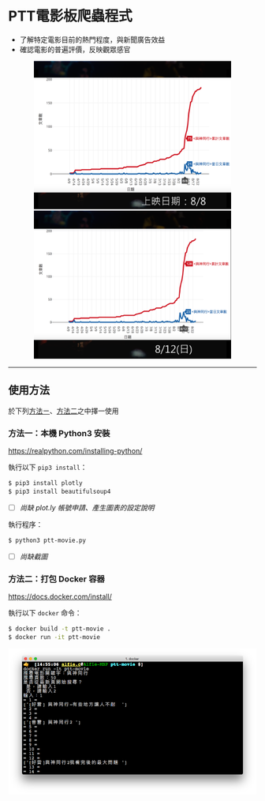 # PTT電影板爬蟲程式

* 了解特定電影目前的熱門程度，與新聞廣告效益
* 確認電影的普遍評價，反映觀眾感官

<p align="center">
<img alt="與神同行0808.png" src="img/與神同行0808.png" width="400">
<img alt="與神同行0812.png" src="img/與神同行0812.png" width="400">
</p>

<hr>

## 使用方法
於下列[方法ㄧ](#method1)、[方法二](#method2)之中擇一使用

<a name="method1"></a>

### 方法一：本機 Python3 安裝

https://realpython.com/installing-python/

執行以下 `pip3 install`：
```bash
$ pip3 install plotly
$ pip3 install beautifulsoup4
```

- [ ] _尚缺 plot.ly 帳號申請、產生圖表的設定說明_

執行程序：
```bash
$ python3 ptt-movie.py
```

- [ ] _尚缺截圖_

<a name="method2"></a>

### 方法二：打包 Docker 容器

https://docs.docker.com/install/

執行以下 `docker` 命令：
```bash
$ docker build -t ptt-movie .
$ docker run -it ptt-movie
```

<p align="center">
<img alt="docker-ptt-movie.png" style="width: 600px" src="img/docker-ptt-movie.png">
</p>
